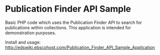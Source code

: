 # Publication Finder API Sample
Basic PHP code which uses the Publication Finder API to search for publications within collections. This application is intended for demonstration purposes.

Install and usage:
http://edswiki.ebscohost.com/Publication_Finder_API_Sample_Application

